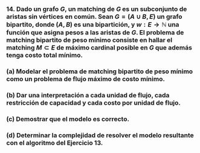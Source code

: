 ### 14. Dado un grafo $G$, un matching de $G$ es un subconjunto de aristas sin vértices en común. Sean $G = (A \cup B, E)$ un grafo bipartito, donde $(A, B)$ es una bipartición, y $w : E \to \mathbb{N}$ una función que asigna pesos a las aristas de $G$. El problema de matching bipartito de peso mínimo consiste en hallar el matching $M \subset E$ de máximo cardinal posible en $G$ que además tenga costo total mínimo.

### (a) Modelar el problema de matching bipartito de peso mínimo como un problema de flujo máximo de costo mínimo.

### (b) Dar una interpretación a cada unidad de flujo, cada restricción de capacidad y cada costo por unidad de flujo.

### (c) Demostrar que el modelo es correcto.

### (d) Determinar la complejidad de resolver el modelo resultante con el algoritmo del Ejercicio 13.
